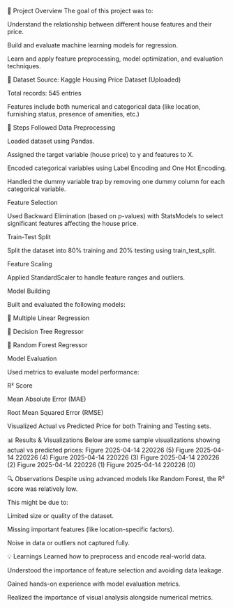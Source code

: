 📌 Project Overview The goal of this project was to:

Understand the relationship between different house features and their price.

Build and evaluate machine learning models for regression.

Learn and apply feature preprocessing, model optimization, and evaluation techniques.

📂 Dataset Source: Kaggle Housing Price Dataset (Uploaded)

Total records: 545 entries

Features include both numerical and categorical data (like location, furnishing status, presence of amenities, etc.)

🧠 Steps Followed Data Preprocessing

Loaded dataset using Pandas.

Assigned the target variable (house price) to y and features to X.

Encoded categorical variables using Label Encoding and One Hot Encoding.

Handled the dummy variable trap by removing one dummy column for each categorical variable.

Feature Selection

Used Backward Elimination (based on p-values) with StatsModels to select significant features affecting the house price.

Train-Test Split

Split the dataset into 80% training and 20% testing using train_test_split.

Feature Scaling

Applied StandardScaler to handle feature ranges and outliers.

Model Building

Built and evaluated the following models:

🔹 Multiple Linear Regression

🌳 Decision Tree Regressor

🌲 Random Forest Regressor

Model Evaluation

Used metrics to evaluate model performance:

R² Score

Mean Absolute Error (MAE)

Root Mean Squared Error (RMSE)

Visualized Actual vs Predicted Price for both Training and Testing sets.

📊 Results & Visualizations Below are some sample visualizations showing actual vs predicted prices: Figure 2025-04-14 220226 (5) Figure 2025-04-14 220226 (4) Figure 2025-04-14 220226 (3) Figure 2025-04-14 220226 (2) Figure 2025-04-14 220226 (1) Figure 2025-04-14 220226 (0)

🔍 Observations Despite using advanced models like Random Forest, the R² score was relatively low.

This might be due to:

Limited size or quality of the dataset.

Missing important features (like location-specific factors).

Noise in data or outliers not captured fully.

💡 Learnings Learned how to preprocess and encode real-world data.

Understood the importance of feature selection and avoiding data leakage.

Gained hands-on experience with model evaluation metrics.

Realized the importance of visual analysis alongside numerical metrics.
